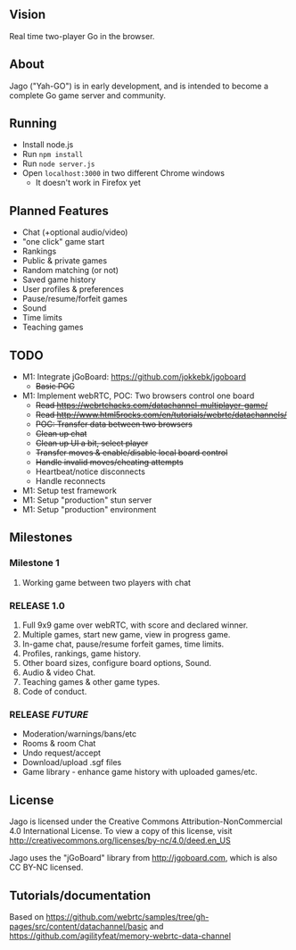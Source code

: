 ## Vision
Real time two-player Go in the browser.

## About

Jago ("Yah-GO") is in early development, and is intended to become a complete Go game server and community.

## Running

  * Install node.js
  * Run `npm install`
  * Run `node server.js`
  * Open `localhost:3000` in two different Chrome windows
    * It doesn't work in Firefox yet

## Planned Features
  * Chat (+optional audio/video)
  * "one click" game start
  * Rankings
  * Public & private games
  * Random matching (or not)
  * Saved game history
  * User profiles & preferences
  * Pause/resume/forfeit games
  * Sound
  * Time limits
  * Teaching games

## TODO
  * M1: Integrate jGoBoard: https://github.com/jokkebk/jgoboard
    * <del>Basic POC</del>
  * M1: Implement webRTC, POC: Two browsers control one board
    * <del>Read https://webrtchacks.com/datachannel-multiplayer-game/</del>
    * <del>Read http://www.html5rocks.com/en/tutorials/webrtc/datachannels/</del>
    * <del>POC: Transfer data between two browsers</del>
    * <del>Clean up chat</del>
    * <del>Clean up UI a bit, select player</del>
    * <del>Transfer moves & enable/disable local board control</del>
    * <del>Handle invalid moves/cheating attempts</del>
    * Heartbeat/notice disconnects
    * Handle reconnects
  * M1: Setup test framework
  * M1: Setup "production" stun server
  * M1: Setup "production" environment

## Milestones

### Milestone 1
  1. Working game between two players with chat

### RELEASE 1.0
  1. Full 9x9 game over webRTC, with score and declared winner.
  2. Multiple games, start new game, view in progress game.
  3. In-game chat, pause/resume forfeit games, time limits.
  4. Profiles, rankings, game history.
  5. Other board sizes, configure board options, Sound.
  6. Audio & video Chat.
  7. Teaching games & other game types.
  8. Code of conduct.

### RELEASE _FUTURE_
  * Moderation/warnings/bans/etc
  * Rooms & room Chat
  * Undo request/accept
  * Download/upload .sgf files
  * Game library - enhance game history with uploaded games/etc.

## License

Jago is licensed under the Creative Commons Attribution-NonCommercial 4.0 International License. To view a copy of this license, visit http://creativecommons.org/licenses/by-nc/4.0/deed.en_US

Jago uses the "jGoBoard" library from http://jgoboard.com, which is also CC BY-NC licensed.

## Tutorials/documentation

Based on https://github.com/webrtc/samples/tree/gh-pages/src/content/datachannel/basic and https://github.com/agilityfeat/memory-webrtc-data-channel

